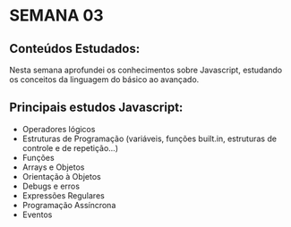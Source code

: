 # SEMANA 03

## Conteúdos Estudados:

Nesta semana aprofundei os conhecimentos sobre Javascript, estudando os conceitos da linguagem do básico ao avançado.

## Principais estudos Javascript:

- Operadores lógicos
- Estruturas de Programação (variáveis, funções built.in, estruturas de controle e de repetição...)
- Funções
- Arrays e Objetos
- Orientação à Objetos
- Debugs e erros
- Expressões Regulares
- Programação Assíncrona
- Eventos